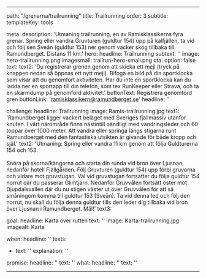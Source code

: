 ---

path: "/grenarna/trailrunning"
title: Trailrunning
order: 3
subtitle: 
templateKey: tools

meta: 
  description: 'Utmaning trailrunning, en av Ramisklassikerns fyra grenar. Spring eller vandra Gruvturen (guldtur 154) upp på kalfjällen, ta vid och följ sen Sveån (guldtur 153) ner genom vacker skog tillbaka till Ramundberget. Distans 11 km.'
hero:
  headline: Trailrunning
  subtext: ''
  image: hero-trailrunning.png
  imagesmall: trailrun-hero-small.png
  cta:
    option: false
    text:
    text2: 'Du registrerar grenen genom att skicka ett mejl (tryck på knappen nedan så öppnas ett nytt mejl). Bifoga en bild på din sportklocka som visar att du genomfört aktiviteten. Har du inte en sportklocka kan du ladda ner en sportapp till din telefon, som tex RunKeeper eller Strava, och ta en skärmdump på genomförd aktivitet.' 
    buttonText: Registrera genomförd gren
    buttonLink: 'ramisklassikern@ramundberget.se'
    headline: ''

challenge:
  headline: Trail&shy;running
  image: Ramis-trailrunning.jpg
  text1: 'Ramundberget ligger vackert beläget med Sveriges fjällmassiv utanför knuten. I vårt närområde finns nästintill oändligt med vandringsleder och 60 toppar över 1000 meter. Att vandra eller springa längs stigarna runt Ramundberget med den fantastiska utsikten är givande för både kropp och själ.' 
  text2: 'Utmaning: Spring eller vandra 11 km genom att följa Guldturerna 154 och 153.<br><br>Snöra på skorna/kängorna och starta din runda vid bron över Ljusnan, nedanför hotell Fjällgården. Följ Gruvturen (guldtur 154) upp förbi gruvorna och vidare mot gruvstugan. Väl vid gruvstugan fortsätter du följa guldtur 154 norrut där du passerar Glimtjärn. Nedanför Gruvvålen fortsätt öster mot Djupdalsvallen där du nu stigen väster ut över Gruvvålen för att så småningom komma till guldtur 153 (Sveån). Ta vid denna led och följ den norrut, nu skall du följa denna guldtur tills den leder dig tillbaka vid bron över Ljusnan i Ramundberget. Mål!'
  text3:

goal:
  headline: Karta över rutten
  text: '' 
  image: Karta-trailrunning.jpg
  imagealt: Karta

when:
  headline: ''
  texts:
  - text: ''
    explanation: ''

 
promise:
  headline: ''
  text: ''
what:
  headline: ''
  text: ''

---